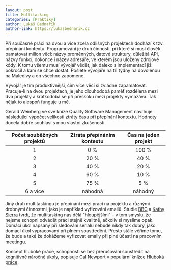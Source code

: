 ```yaml
---
layout: post
title: Multitasking
categories: [Praktiky]
author: Lukáš Bednařík
author-link: https://lukasbednarik.cz
---
```


Při současné práci na dvou a více zcela odlišných projektech dochází k tzv. přepínání
kontextu. Programování je druh činnosti, při které si musí člověk pamatovat milion
věcí: názvy proměnných, datové struktury, důležitá API, názvy funkcí, dokonce i název
adresáře, ve kterém jsou uloženy zdrojové kódy. K tomu všemu musí vývojář vědět, jak
daleko s implementací již pokročil a kam se chce dostat. Pošlete vývojáře na tři týdny
na dovolenou na Maledivy a on všechno zapomene.

<!--more-->

Vývojář je tím produktivnější, čím více věcí si zvládne zapamatovat. Pracuje-li na dvou projektech,
je jeho dlouhodobá paměť rozdělena mezi dva projekty a krátkodobá se při přeskoku mezi projekty
vymazává. Tak nějak to alespoň funguje u mě.

Gerald Weinberg ve své knize Quality Software Management navrhuje
následující výpočet velikosti ztráty času při přepínání kontextu.
Hodnoty docela dobře souhlasí s mou vlastní zkušeností.

| Počet souběžných projektů | Ztráta přepínáním kontextu | Čas na jeden projekt |
|:-------------------------:|:--------------------------:|:--------------------:|
|             1             |             0 %            |         100 %        |
|             2             |            20 %            |         40 %         |
|             3             |            40 %            |         20 %         |
|             4             |            60 %            |         10 %         |
|             5             |            75 %            |          5 %         |
|          6 a více         |           náhodná          |        náhodný       |

Jiný druh multitaskingu je přepínání mezi prací na projektu a různými drobnými činnostmi,
jako je například vyřizování emailů. Studie [BBC](http://news.bbc.co.uk/2/hi/uk_news/4471607.stm)
a [Kathy Sierra](https://headrush.typepad.com/creating_passionate_users/2006/03/multitasking_ma.html)
tvrdí, že multitasking nás dělá "hloupějšími" - v tom smyslu, že nejsme schopni odvádět
práci stejně kvalitně, ačkoliv si myslíme opak. Domácí úkol napsaný při sledování
seriálu nebude nikdy tak dobrý, jako domácí úkol vypracovaný při plném soustředění.
Přesto stále věříme tomu, že bude a také že dokážeme vyřizovat emaily při plné účasti na pracovním
meetingu.

Koncept hluboké práce, schopnosti se bez přerušování soustředit na kognitivně náročné úkoly,
popisuje Cal Newport v populární knížce [Hluboká práce](https://www.melvil.cz/kniha-hluboka-prace/).
